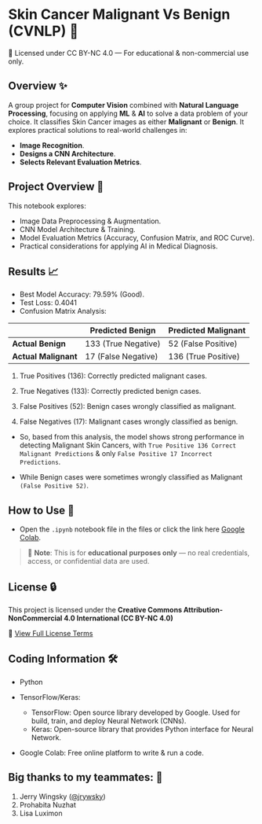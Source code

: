 # Skin Cancer Malignant Vs Benign (CVNLP) 🦠

📄 Licensed under CC BY-NC 4.0 — For educational & non-commercial use only.

## Overview ✨

A group project for **Computer Vision** combined with **Natural Language Processing**, focusing on applying **ML** & **AI** to solve a data problem of your choice. It classifies Skin Cancer images as either **Malignant** or **Benign**. It explores practical solutions to real-world challenges in:
- **Image Recognition**.
- **Designs a CNN Architecture**.
- **Selects Relevant Evaluation Metrics**.

## Project Overview 📌

This notebook explores:
- Image Data Preprocessing & Augmentation.
- CNN Model Architecture & Training.
- Model Evaluation Metrics (Accuracy, Confusion Matrix, and ROC Curve).
- Practical considerations for applying AI in Medical Diagnosis.

## Results 📈
- Best Model Accuracy: 79.59% (Good).
- Test Loss: 0.4041
- Confusion Matrix Analysis:

|                      | **Predicted Benign** | **Predicted Malignant** |
|----------------------|----------------------|---------------------|
| **Actual Benign**    | 133 (True Negative)  | 52 (False Positive) |
| **Actual Malignant** | 17 (False Negative)  | 136 (True Positive) |

1. True Positives (136):
Correctly predicted malignant cases.

2. True Negatives (133):
Correctly predicted benign cases.

3. False Positives (52):
Benign cases wrongly classified as malignant.

4. False Negatives (17):
Malignant cases wrongly classified as benign.

- So, based from this analysis, the model shows strong performance in detecting Malignant Skin Cancers, with `True Positive 136 Correct Malignant Predictions` & only `False Positive 17 Incorrect Predictions`.

- While Benign cases were sometimes wrongly classified as Malignant `(False Positive 52)`.

## How to Use 🚀 
- Open the `.ipynb` notebook file in the files or click the link here [Google Colab](https://colab.research.google.com/drive/1LNrY0mR3pStWBkjPMkwKcl5UtXQKFS8U?usp=sharing).

> 📁 **Note**: This is for **educational purposes only** — no real credentials, access, or confidential data are used.

## License 🔒 
This project is licensed under the **Creative Commons Attribution-NonCommercial 4.0 International (CC BY-NC 4.0)**  

🔗 [View Full License Terms](https://creativecommons.org/licenses/by-nc/4.0/)

## Coding Information 🛠
- Python

- TensorFlow/Keras:
  - TensorFlow: Open source library developed by Google. Used for build, train, and deploy Neural Network (CNNs).
  - Keras: Open-source library that provides Python interface for Neural Network.

- Google Colab: Free online platform to write & run a code.

## Big thanks to my teammates: 🙌
1. Jerry Wingsky ([@jrywsky](https://linktr.ee/JerryWingsky))
2. Prohabita Nuzhat
3. Lisa Luximon
